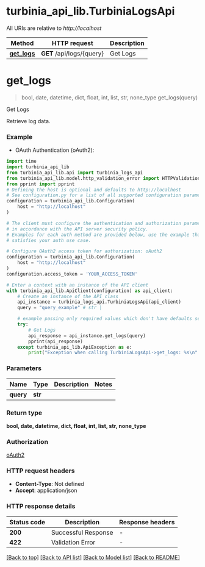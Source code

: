 # turbinia_api_lib.TurbiniaLogsApi

All URIs are relative to *http://localhost*

Method | HTTP request | Description
------------- | ------------- | -------------
[**get_logs**](TurbiniaLogsApi.md#get_logs) | **GET** /api/logs/{query} | Get Logs


# **get_logs**
> bool, date, datetime, dict, float, int, list, str, none_type get_logs(query)

Get Logs

Retrieve log data.

### Example

* OAuth Authentication (oAuth2):

```python
import time
import turbinia_api_lib
from turbinia_api_lib.api import turbinia_logs_api
from turbinia_api_lib.model.http_validation_error import HTTPValidationError
from pprint import pprint
# Defining the host is optional and defaults to http://localhost
# See configuration.py for a list of all supported configuration parameters.
configuration = turbinia_api_lib.Configuration(
    host = "http://localhost"
)

# The client must configure the authentication and authorization parameters
# in accordance with the API server security policy.
# Examples for each auth method are provided below, use the example that
# satisfies your auth use case.

# Configure OAuth2 access token for authorization: oAuth2
configuration = turbinia_api_lib.Configuration(
    host = "http://localhost"
)
configuration.access_token = 'YOUR_ACCESS_TOKEN'

# Enter a context with an instance of the API client
with turbinia_api_lib.ApiClient(configuration) as api_client:
    # Create an instance of the API class
    api_instance = turbinia_logs_api.TurbiniaLogsApi(api_client)
    query = "query_example" # str | 

    # example passing only required values which don't have defaults set
    try:
        # Get Logs
        api_response = api_instance.get_logs(query)
        pprint(api_response)
    except turbinia_api_lib.ApiException as e:
        print("Exception when calling TurbiniaLogsApi->get_logs: %s\n" % e)
```


### Parameters

Name | Type | Description  | Notes
------------- | ------------- | ------------- | -------------
 **query** | **str**|  |

### Return type

**bool, date, datetime, dict, float, int, list, str, none_type**

### Authorization

[oAuth2](../README.md#oAuth2)

### HTTP request headers

 - **Content-Type**: Not defined
 - **Accept**: application/json


### HTTP response details

| Status code | Description | Response headers |
|-------------|-------------|------------------|
**200** | Successful Response |  -  |
**422** | Validation Error |  -  |

[[Back to top]](#) [[Back to API list]](../README.md#documentation-for-api-endpoints) [[Back to Model list]](../README.md#documentation-for-models) [[Back to README]](../README.md)


